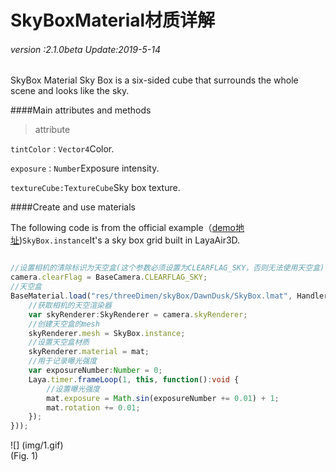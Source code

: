 # SkyBoxMaterial材质详解

###### *version :2.1.0beta   Update:2019-5-14*

SkyBox Material Sky Box is a six-sided cube that surrounds the whole scene and looks like the sky.

####Main attributes and methods

> attribute

`tintColor：Vector4`Color.

`exposure：Number`Exposure intensity.

`textureCube:TextureCube`Sky box texture.

####Create and use materials

The following code is from the official example（[demo地址](https://layaair.ldc.layabox.com/demo2/?language=ch&category=3d&group=Sky&name=Sky_SkyBox))`SkyBox.instance`It's a sky box grid built in LayaAir3D.


```typescript

//设置相机的清除标识为天空盒(这个参数必须设置为CLEARFLAG_SKY，否则无法使用天空盒)
camera.clearFlag = BaseCamera.CLEARFLAG_SKY;
//天空盒
BaseMaterial.load("res/threeDimen/skyBox/DawnDusk/SkyBox.lmat", Handler.create(this, function(mat:SkyBoxMaterial):void {
    //获取相机的天空渲染器
    var skyRenderer:SkyRenderer = camera.skyRenderer;
    //创建天空盒的mesh
    skyRenderer.mesh = SkyBox.instance;
    //设置天空盒材质
    skyRenderer.material = mat;
    //用于记录曝光强度
    var exposureNumber:Number = 0;
    Laya.timer.frameLoop(1, this, function():void {
        //设置曝光强度
        mat.exposure = Math.sin(exposureNumber += 0.01) + 1;
        mat.rotation += 0.01;
    });
}));
```


![] (img/1.gif) <br> (Fig. 1)